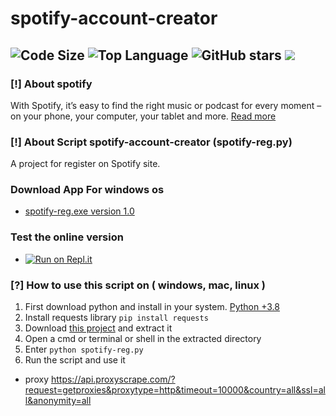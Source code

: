 # spotify-account-creator
![Code Size](https://img.shields.io/github/languages/code-size/aliilapro/spotify-account-creator) ![Top Language](https://img.shields.io/github/languages/top/aliilapro/spotify-account-creator) ![GitHub stars](https://img.shields.io/github/stars/aliilapro/spotify-account-creator) ![](https://img.shields.io/badge/The%20Long%20Hope-%F0%9F%98%8E%E2%9C%8C-green)
--------------------------------------------------------------------

### [!] About spotify
With Spotify, it’s easy to find the right music or podcast for every moment – on your phone, your computer, your tablet and more.
[Read more](https://www.spotify.com/us/about-us/contact/)

### [!] About Script spotify-account-creator (spotify-reg.py)
A project for register on Spotify site.

### Download App For windows os

- [spotify-reg.exe version 1.0](https://github.com/ALIILAPRO/spotify-account-creator/releases/download/v1.0/spotify-reg.zip)

 ### Test the online version
 
 - [![Run on Repl.it](https://repl.it/badge/github/aliilapro/spotify)](https://spotify.aliilapro.repl.run)
 
 ### [?] How to use this script on ( windows, mac, linux )
1. First download python and install in your system. [Python +3.8](https://www.python.org/downloads/)
2. Install requests library `pip install requests`
3. Download [this project](https://github.com/aliilapro/spotify-account-creator/archive/master.zip) and extract it
4. Open a cmd or terminal or shell in the extracted directory
5. Enter `python spotify-reg.py`
6. Run the script and use it

- proxy https://api.proxyscrape.com/?request=getproxies&proxytype=http&timeout=10000&country=all&ssl=all&anonymity=all


